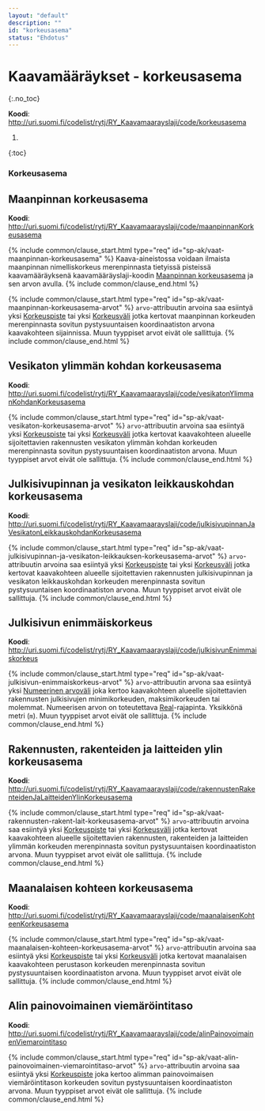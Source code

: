 ```yaml
---
layout: "default"
description: ""
id: "korkeusasema"
status: "Ehdotus"
---
```

# Kaavamääräykset - korkeusasema
{:.no_toc}

**Koodi**: <http://uri.suomi.fi/codelist/rytj/RY_Kaavamaarayslaji/code/korkeusasema>

1. 
{:toc}

### Korkeusasema

## Maanpinnan korkeusasema
**Koodi**: <http://uri.suomi.fi/codelist/rytj/RY_Kaavamaarayslaji/code/maanpinnanKorkeusasema>

{% include common/clause_start.html type="req" id="sp-ak/vaat-maanpinnan-korkeusasema" %}
Kaava-aineistossa voidaan ilmaista maanpinnan nimelliskorkeus merenpinnasta tietyissä pisteissä kaavamääräyksenä kaavamääräyslaji-koodin [Maanpinnan korkeusasema](#maanpinnan-korkeusasema) ja sen arvon avulla.
{% include common/clause_end.html %} 

{% include common/clause_start.html type="req" id="sp-ak/vaat-maanpinnan-korkeusasema-arvot" %}
```arvo```-attribuutin arvoina saa esiintyä yksi [Korkeuspiste](https://tietomallit.suomi.fi/model/rytj-kaava/Korkeuspiste/) tai yksi [Korkeusväli](https://tietomallit.suomi.fi/model/rytj-kaava/Korkeusvali/) jotka kertovat maanpinnan korkeuden merenpinnasta sovitun pystysuuntaisen koordinaatiston arvona kaavakohteen sijainnissa. Muun tyyppiset arvot eivät ole sallittuja.
{% include common/clause_end.html %}

## Vesikaton ylimmän kohdan korkeusasema
**Koodi**: <http://uri.suomi.fi/codelist/rytj/RY_Kaavamaarayslaji/code/vesikatonYlimmanKohdanKorkeusasema>

{% include common/clause_start.html type="req" id="sp-ak/vaat-vesikaton-korkeusasema-arvot" %}
```arvo```-attribuutin arvoina saa esiintyä yksi [Korkeuspiste](https://tietomallit.suomi.fi/model/rytj-kaava/Korkeuspiste/) tai yksi [Korkeusväli](https://tietomallit.suomi.fi/model/rytj-kaava/Korkeusvali/) jotka kertovat kaavakohteen alueelle sijoitettavien rakennusten vesikaton ylimmän kohdan korkeuden merenpinnasta sovitun pystysuuntaisen koordinaatiston arvona. Muun tyyppiset arvot eivät ole sallittuja.
{% include common/clause_end.html %}

## Julkisivupinnan ja vesikaton leikkauskohdan korkeusasema
**Koodi**: <http://uri.suomi.fi/codelist/rytj/RY_Kaavamaarayslaji/code/julkisivupinnanJaVesikatonLeikkauskohdanKorkeusasema>

{% include common/clause_start.html type="req" id="sp-ak/vaat-julkisivupinnan-ja-vesikaton-leikkauksen-korkeusasema-arvot" %}
```arvo```-attribuutin arvoina saa esiintyä yksi [Korkeuspiste](https://tietomallit.suomi.fi/model/rytj-kaava/Korkeuspiste/) tai yksi [Korkeusväli](https://tietomallit.suomi.fi/model/rytj-kaava/Korkeusvali/) jotka kertovat kaavakohteen alueelle sijoitettavien rakennusten julkisivupinnan ja vesikaton leikkauskohdan korkeuden merenpinnasta sovitun pystysuuntaisen koordinaatiston arvona. Muun tyyppiset arvot eivät ole sallittuja.
{% include common/clause_end.html %}

## Julkisivun enimmäiskorkeus
**Koodi**: <http://uri.suomi.fi/codelist/rytj/RY_Kaavamaarayslaji/code/julkisivunEnimmaiskorkeus>

{% include common/clause_start.html type="req" id="sp-ak/vaat-julkisivun-enimmaiskorkeus-arvot" %}
```arvo```-attribuutin arvona saa esiintyä yksi [Numeerinen arvoväli](https://tietomallit.suomi.fi/model/rytj-kaava/NumeerinenArvovali/) joka kertoo kaavakohteen alueelle sijoitettavien rakennusten julkisivujen minimikorkeuden, maksimikorkeuden tai molemmat. Numeerisen arvon on toteutettava [Real](https://tietomallit.ymparisto.fi/kaavatiedot/dev/looginenmalli/dokumentaatio/#real)-rajapinta. Yksikkönä metri (```m```). Muun tyyppiset arvot eivät ole sallittuja.
{% include common/clause_end.html %}

## Rakennusten, rakenteiden ja laitteiden ylin korkeusasema
**Koodi**: <http://uri.suomi.fi/codelist/rytj/RY_Kaavamaarayslaji/code/rakennustenRakenteidenJaLaitteidenYlinKorkeusasema>

{% include common/clause_start.html type="req" id="sp-ak/vaat-rakennusten-rakent-lait-korkeusasema-arvot" %}
```arvo```-attribuutin arvoina saa esiintyä yksi [Korkeuspiste](https://tietomallit.suomi.fi/model/rytj-kaava/Korkeuspiste/) tai yksi [Korkeusväli](https://tietomallit.suomi.fi/model/rytj-kaava/Korkeusvali/) jotka kertovat kaavakohteen alueelle sijoitettavien rakennusten, rakenteiden ja laitteiden ylimmän korkeuden merenpinnasta sovitun pystysuuntaisen koordinaatiston arvona. Muun tyyppiset arvot eivät ole sallittuja.
{% include common/clause_end.html %}

## Maanalaisen kohteen korkeusasema
**Koodi**: <http://uri.suomi.fi/codelist/rytj/RY_Kaavamaarayslaji/code/maanalaisenKohteenKorkeusasema>

{% include common/clause_start.html type="req" id="sp-ak/vaat-maanalaisen-kohteen-korkeusasema-arvot" %}
```arvo```-attribuutin arvoina saa esiintyä yksi [Korkeuspiste](https://tietomallit.suomi.fi/model/rytj-kaava/Korkeuspiste/) tai yksi [Korkeusväli](https://tietomallit.suomi.fi/model/rytj-kaava/Korkeusvali/) jotka kertovat maanalaisen kaavakohteen perustason korkeuden merenpinnasta sovitun pystysuuntaisen koordinaatiston arvona. Muun tyyppiset arvot eivät ole sallittuja.
{% include common/clause_end.html %}

## Alin painovoimainen viemäröintitaso
**Koodi**: <http://uri.suomi.fi/codelist/rytj/RY_Kaavamaarayslaji/code/alinPainovoimainenViemarointitaso>

{% include common/clause_start.html type="req" id="sp-ak/vaat-alin-painovoimainen-viemarointitaso-arvot" %}
```arvo```-attribuutin arvoina saa esiintyä yksi [Korkeuspiste](https://tietomallit.suomi.fi/model/rytj-kaava/Korkeuspiste/) joka kertoo alimman painovoimaisen viemäröintitason korkeuden sovitun pystysuuntaisen koordinaatiston arvona. Muun tyyppiset arvot eivät ole sallittuja.
{% include common/clause_end.html %}